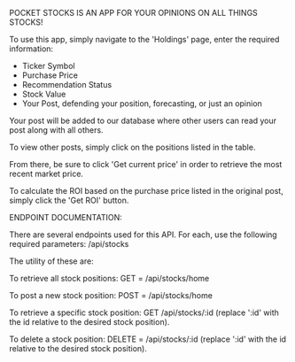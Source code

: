 POCKET STOCKS IS AN APP FOR YOUR OPINIONS ON ALL THINGS STOCKS!

To use this app, simply navigate to the 'Holdings' page, enter the required information:

- Ticker Symbol
- Purchase Price
- Recommendation Status
- Stock Value
- Your Post, defending your position, forecasting, or just an opinion

Your post will be added to our database where other users can read your post along with all others.

To view other posts, simply click on the positions listed in the table.

From there, be sure to click 'Get current price' in order to retrieve the most recent market price.

To calculate the ROI based on the purchase price listed in the original post, simply click the 'Get ROI' button.

ENDPOINT DOCUMENTATION:

There are several endpoints used for this API. For each, use the following required parameters: /api/stocks

The utility of these are:

To retrieve all stock positions: GET = /api/stocks/home

To post a new stock position: POST = /api/stocks/home

To retrieve a specific stock position: GET /api/stocks/:id (replace ':id' with the id relative to the desired stock position).

To delete a stock position: DELETE = /api/stocks/:id (replace ':id' with the id relative to the desired stock position).

